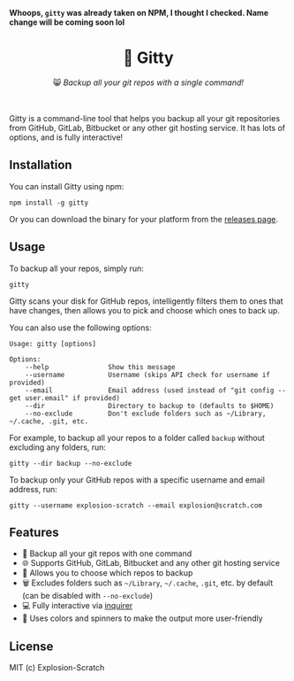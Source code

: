 **Whoops, `gitty` was already taken on NPM, I thought I checked. Name change will be coming soon lol**



<div align=center><h1>🐾 Gitty</h1></div>

<center>😸 <i>Backup all your git repos with a single command!</i></center><br><br>

Gitty is a command-line tool that helps you backup all your git repositories from GitHub, GitLab, Bitbucket or any other git hosting service. It has lots of options, and is fully interactive!

## Installation

You can install Gitty using npm:
    
    npm install -g gitty 

Or you can download the binary for your platform from the [releases page](https://github.com/explosion-scratch/gitty/releases).

## Usage

To backup all your repos, simply run:
    
    gitty 

Gitty scans your disk for GitHub repos, intelligently filters them to ones that have changes, then allows you to pick and choose which ones to back up.

You can also use the following options:
    
```
Usage: gitty [options]

Options:
    --help               Show this message
    --username           Username (skips API check for username if provided)
    --email              Email address (used instead of "git config --get user.email" if provided)
    --dir                Directory to backup to (defaults to $HOME)
    --no-exclude         Don't exclude folders such as ~/Library, ~/.cache, .git, etc.
```

For example, to backup all your repos to a folder called `backup` without excluding any folders, run:
    
    gitty --dir backup --no-exclude 

To backup only your GitHub repos with a specific username and email address, run:
    
    gitty --username explosion-scratch --email explosion@scratch.com 

## Features

* 🚀 Backup all your git repos with one command
* 🌐 Supports GitHub, GitLab, Bitbucket and any other git hosting service
* 📝 Allows you to choose which repos to backup
* 🗑️ Excludes folders such as `~/Library`, `~/.cache`, `.git`, etc. by default (can be disabled with `--no-exclude`)
* 💻 Fully interactive via [inquirer](https://npmjs.com/package/inquirer)
* 🎨 Uses colors and spinners to make the output more user-friendly

## License

MIT (c) Explosion-Scratch
